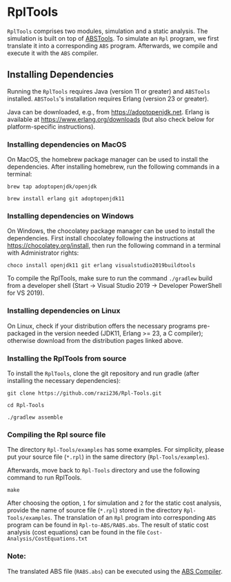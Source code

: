 RplTools
=========
`RplTools` comprises two modules, simulation and a static analysis. The simulation is built on top of [ABSTools](https://github.com/abstools/abstools). To simulate an `Rpl` program, we first translate it into a corresponding `ABS` program. Afterwards, we compile and execute it with the `ABS` compiler.


## **Installing Dependencies**

Running the `RplTools` requires Java (version 11 or greater) and `ABSTools` installed. `ABSTools`'s installation requires Erlang (version 23 or greater). 

Java can be downloaded, e.g., from https://adoptopenjdk.net. Erlang is available at https://www.erlang.org/downloads (but also check below for platform-specific instructions).

### **Installing dependencies on MacOS**

On MacOS, the homebrew package manager can be used to install the dependencies. After installing homebrew, run the following commands in a terminal:

`brew tap adoptopenjdk/openjdk`

`brew install erlang git adoptopenjdk11`

### Installing dependencies on Windows

On Windows, the chocolatey package manager can be used to install the dependencies. First install chocolatey following the instructions at https://chocolatey.org/install, then run the following command in a terminal with Administrator rights:

`choco install openjdk11 git erlang visualstudio2019buildtools`

To compile the RplTools, make sure to run the command `./gradlew` build from a developer shell (Start -> Visual Studio 2019 -> Developer PowerShell for VS 2019).

### Installing dependencies on Linux

On Linux, check if your distribution offers the necessary programs pre-packaged in the version needed (JDK11, Erlang >= 23, a C compiler); otherwise download from the distribution pages linked above.

### Installing the RplTools from source

To install the `RplTools`, clone the git repository and run gradle (after installing the necessary dependencies):

`git clone https://github.com/razi236/Rpl-Tools.git`

`cd Rpl-Tools`

`./gradlew assemble`


### Compiling the Rpl source file

The directory `Rpl-Tools/examples` has some examples. For simplicity, please put your source file (`*.rpl`) in the same directory (`Rpl-Tools/examples`). 

Afterwards, move back to `Rpl-Tools` directory and use the following command to run RplTools.

`make`

After choosing the option, `1` for simulation and `2` for the static cost analysis, provide the name of source file (`*.rpl`) stored in the directory `Rpl-Tools/examples`. The translation of an `Rpl` program into corresponding `ABS` program can be found in `Rpl-to-ABS/RABS.abs`.
The result of static cost analysis (cost equations) can be found in the file `Cost-Analysis/CostEquations.txt`

### Note:
The translated ABS file (`RABS.abs`) can be executed using the [ABS Compiler](https://abs-models.org/getting_started/local-install/).